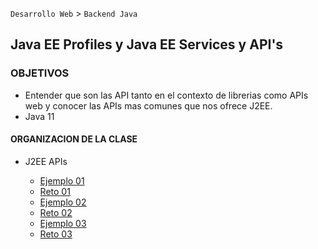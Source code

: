 `Desarrollo Web` > `Backend Java`  

## Java EE Profiles y Java EE Services y API's

### OBJETIVOS 

- Entender que son las API tanto en el contexto de librerias como APIs web y conocer las APIs mas comunes que nos ofrece J2EE.
- Java 11

#### ORGANIZACION DE LA CLASE 

- J2EE APIs

	- [Ejemplo 01](Ejemplo-01)
	- [Reto 01](Reto-01)
	- [Ejemplo 02](Ejemplo-02)
	- [Reto 02](Reto-02)
	- [Ejemplo 03](Ejemplo-03)
	- [Reto 03](Reto-03)

